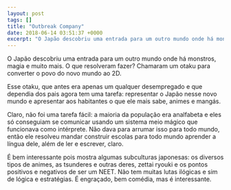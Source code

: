 ```yaml
---
layout: post
tags: []
title: "Outbreak Company"
date: 2018-06-14 03:51:37 +0000
excerpt: "O Japão descobriu uma entrada para um outro mundo onde há monstros, magia e muito mais. O que resolveram fazer? Chamaram um otaku para..."
---
```


O Japão descobriu uma entrada para um outro mundo onde há monstros, magia e muito mais. O que resolveram fazer? Chamaram um otaku para converter o povo do novo mundo ao 2D.

Esse otaku, que antes era apenas um qualquer desempregado e que dependia dos pais agora tem uma tarefa: representar o Japão nesse novo mundo e apresentar aos habitantes o que ele mais sabe, animes e mangás.

Claro, não foi uma tarefa fácil: a maioria da população era analfabeta e eles só conseguiam se comunicar usando um sistema meio mágico que funcionava como intérprete. Não dava para arrumar isso para todo mundo, então ele resolveu mandar construir escolas para todo mundo aprender a língua dele, além de ler e escrever, claro.

É bem interessante pois mostra algumas subculturas japonesas: os diversos tipos de animes, as tsunderes e outras deres, zettai ryouki e os pontos positivos e negativos de ser um NEET. Não tem muitas lutas ilógicas e sim de lógica e estratégias. É engraçado, bem comédia, mas é interessante.